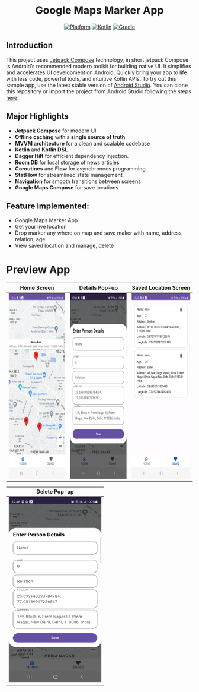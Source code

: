 <h1 align="center">
  Google Maps Marker App
</h1>
<p align="center">
  <a href="http://developer.android.com/index.html"><img alt="Platform" src="https://img.shields.io/badge/platform-Android-green.svg"></a>
  <a href="http://kotlinlang.org"><img alt="Kotlin" src="https://img.shields.io/badge/kotlin-1.9.0-blue.svg"></a>
  <a href="https://developer.android.com/studio/releases/gradle-plugin"><img alt="Gradle" src="https://img.shields.io/badge/gradle-8.4.0-yellow.svg"></a>
</p>

## Introduction
<p>

This project uses [Jetpack Compose](https://developer.android.com/jetpack/compose) technology, in short jetpack Compose is Android’s recommended modern toolkit for building native UI. It simplifies and accelerates UI development on Android. Quickly bring your app to life with less code, powerful tools, and intuitive Kotlin APIs.
To try out this sample app, use the latest stable version of [Android Studio](https://developer.android.com/studio). You can clone this repository or import the project from Android Studio following the steps [here](https://developer.android.com/jetpack/compose/setup#sample).
  
  
## Major Highlights

- **Jetpack Compose** for modern UI
- **Offline caching** with a **single source of truth**
- **MVVM architecture** for a clean and scalable codebase
- **Kotlin** and **Kotlin DSL**
- **Dagger Hilt** for efficient dependency injection.
- **Room DB** for local storage of news articles
- **Coroutines** and **Flow** for asynchronous programming
- **StatFlow** for streamlined state management
- **Navigation** for smooth transitions between screens
- **Google Maps Compose** for save locations

## Feature implemented:
-  Google Maps Marker App
- Get your live location
- Drop marker any where on map and save maker with name, address, relation, age
- View saved location and manage, delete
  
# Preview App
| Home Screen  | Details Pop-up | Saved Location Screen |
| ------------- | ------------- | ------------- |
| <img src="assets/home_screen.png" height=500 width=250/>  | <img src="assets/details_popup.png" height=500 width=250/> | <img src="assets/saved_location_screen.png" height=500 width=250/> | 

| Delete Pop-up | 
| ------------- |  
| <img src="assets/details_popup.png" height=500 width=250/>  | 
